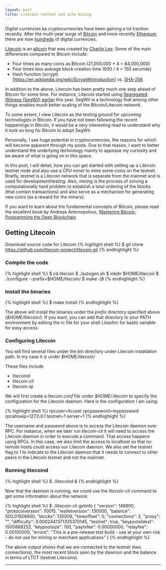 ```yaml
---
layout: post
title: Litecoin testnet and solo mining
---
```


Digital currencies ka cryptocurrencies have been gaining a lot traction recently. After the multi-year surge of [Bitcoin](https://bitcoin.org/en/) and more recently [Ethereum](https://www.ethereum.org/), there are now [hundreds](https://coinmarketcap.com/currencies/views/all/) of digital currencies.

[Litecoin](https://litecoin.org/) is an [altcoin](https://en.bitcoin.it/wiki/Altcoin) that was created by [Charlie Lee](https://twitter.com/satoshilite). Some of the main differences compared to Bitcoin include:
- Four times as many coins as Bitcoin (21,000,000 * 4 = 84,000,000)
- Four times less average block creation time (600 / 4 = 150 seconds)
- Hash function (scrypt)[https://en.wikipedia.org/wiki/Scrypt#Introduction] vs. [SHA-256](https://en.bitcoin.it/wiki/SHA-256)

In addition to the above, Litecoin has been pretty much one step ahead of Bitcoin for some time. For instance, Litecoin started using [Segregated Witness (SegWit)](http://www.investopedia.com/terms/s/segwit-segregated-witness.asp) [earlier](https://www.coindesk.com/litecoin-successfully-activates-long-debated-segwit-upgrade/) this year. SegWit is a technology that among other things enables much better scaling of the Bitcoin/Litecoin network.

To some extent, I view Litecoin as the testing ground for upcoming technologies in Bitcoin. If you have not been following the recent happenings in Bitcoin, it would be a very interesting read to understand why it took so long for Bitcoin to adopt SegWit.

Personally, I see huge potential in cryptocurrencies, the reasons for which will become apparent through my posts. Due to that reason, I want to better understand the underlying technology mainly to appease my curiosity and be aware of what is going on in this space.

In this post, I will detail, how you can get started with setting up a Litecoin testnet node and also use a CPU miner to mine some coins on the testnet. Briefly, testnet is a Litecoin network that is separate from the mainnet and is used for development/testing. Also, mining is the process of solving a computationally hard problem to establish a total ordering of the blocks (that contain transactions) and also serve as a mechanism for generating new coins (as a reward for the miners).

If you want to learn about the fundamental concepts of Bitcoin, please read the excellent book by Andreas Antonopolous, [Mastering Bitcoin: Programming the Open Blockchain](https://www.amazon.com/gp/product/1491954388/ref=as_li_tl?ie=UTF8&camp=1789&creative=9325&creativeASIN=1491954388&linkCode=as2&tag=bigendian08-20&linkId=ad35132b2cfa17f5434903a4b632da68)

## Getting Litecoin

Download source code for Litecoin
{% highlight shell %}
$ git clone https://github.com/litecoin-project/litecoin.git
{% endhighlight %}

### Compile the code
{% highlight shell %}
$ cd litecoin
$ ./autogen.sh
$ mkdir $HOME/litecoin
$ ./configure --prefix=$HOME/litecoin/
$ make -j8
{% endhighlight %}

### Install the binaries
{% highlight shell %}
$ make install
{% endhighlight %}

The above will install the binaries under the *prefix* directory specified above (*$HOME/litecoin/*). If you want, you can add that directory to your PATH environment by editing the rc file for your shell (*.bashrc* for bash) variable for easy access.

### Configuring Litecoin

You will find several files under the *bin* directory under Litecoin installation path. In my case it is under *$HOME/litecoin/*

These files include
- litecoind
- litecoin-cli
- litecoin-qt

We will first create a *litecoin.conf* file under *$HOME/.litecoin* to specify the configuration for the Litecoin daemon. Here is the configuration I am using:

{% highlight shell %}
rpcuser=ltcuser
rpcpassword=mypassword
rpcallowip=127.0.0.1
testnet=1
server=1
{% endhighlight %}

The username and password above is to access the Litecoin daemon over RPC. For instance, when we later run *litecoin-cli* it will need to access the Litecoin daemon in order to execute a command. That access happens using RPCs. In this case, we also limit the access to localhost so that no remote hosts could access our Litecoin daemon. We also set the *testnet* flag to 1 to indicate to the Litecoin daemon that it needs to connect to other peers in the Litecoin testnet and not the mainnet.

### Running litecoind

{% highlight shell %}
$ ./litecoind &
{% endhighlight %}

Now that the daemon is running, we could use the *litecoin-cli* command to get some information about the network:

{% highlight shell %}
$ ./litecoin-cli getinfo
{
  "version": 149900,
  "protocolversion": 70015,
  "walletversion": 130000,
  "balance": 500.01926600,
  "blocks": 135009,
  "timeoffset": 0,
  "connections": 2,
  "proxy": "",
  "difficulty": 0.0002441371325370145,
  "testnet": true,
  "keypoololdest": 1500868253,
  "keypoolsize": 100,
  "paytxfee": 0.00000000,
  "relayfee": 0.00100000,
  "errors": "This is a pre-release test build - use at your own risk - do not use for mining or merchant applications"
}
{% endhighlight %}

The above output shows that we are connected to the testnet (two connections), the most recent block seen by the dawmon and the balance in terms of LTCT (testnet Litecoins).

-----
